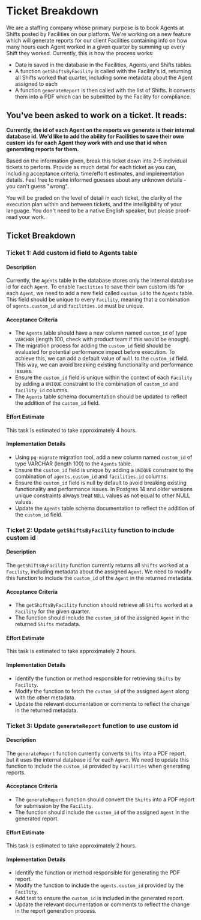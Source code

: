 # Ticket Breakdown
We are a staffing company whose primary purpose is to book Agents at Shifts posted by Facilities on our platform. We're working on a new feature which will generate reports for our client Facilities containing info on how many hours each Agent worked in a given quarter by summing up every Shift they worked. Currently, this is how the process works:

- Data is saved in the database in the Facilities, Agents, and Shifts tables
- A function `getShiftsByFacility` is called with the Facility's id, returning all Shifts worked that quarter, including some metadata about the Agent assigned to each
- A function `generateReport` is then called with the list of Shifts. It converts them into a PDF which can be submitted by the Facility for compliance.

## You've been asked to work on a ticket. It reads:

**Currently, the id of each Agent on the reports we generate is their internal database id. We'd like to add the ability for Facilities to save their own custom ids for each Agent they work with and use that id when generating reports for them.**


Based on the information given, break this ticket down into 2-5 individual tickets to perform. Provide as much detail for each ticket as you can, including acceptance criteria, time/effort estimates, and implementation details. Feel free to make informed guesses about any unknown details - you can't guess "wrong".


You will be graded on the level of detail in each ticket, the clarity of the execution plan within and between tickets, and the intelligibility of your language. You don't need to be a native English speaker, but please proof-read your work.

## Ticket Breakdown

### Ticket 1: Add custom id field to Agents table

#### Description

Currently, the `Agents` table in the database stores only the internal database id for each `Agent`. To enable `Facilities` to save their own custom ids for each `Agent`, we need to add a new field called `custom_id` to the `Agents` table. This field should be unique to every `Facility`, meaning that a combination of `agents.custom_id` and `facilities.id` must be unique.

#### Acceptance Criteria

- The `Agents` table should have a new column named `custom_id` of type `VARCHAR` (length 100, check with product team if this would be enough).
- The migration process for adding the `custom_id` field should be evaluated for potential performance impact before execution. To achieve this, we can add a default value of `null` to the `custom_id` field. This way, we can avoid breaking existing functionality and performance issues.
- Ensure the `custom_id` field is unique within the context of each `Facility` by adding a `UNIQUE` constraint to the combination of `custom_id` and `facility_id` columns.
- The `Agents` table schema documentation should be updated to reflect the addition of the `custom_id` field.

#### Effort Estimate

This task is estimated to take approximately 4 hours.

#### Implementation Details

- Using `pg-migrate` migration tool, add a new column named `custom_id` of type VARCHAR (length 100) to the `Agents` table.
- Ensure the `custom_id` field is unique by adding a `UNIQUE` constraint to the combination of `agents.custom_id` and `facilities.id` columns.
- Ensure the `custom_id` field is null by default to avoid breaking existing functionality and performance issues. In Postgres 14 and older versions unique constraints always treat `NULL` values as not equal to other NULL values.
- Update the `Agents` table schema documentation to reflect the addition of the `custom_id` field.

### Ticket 2: Update `getShiftsByFacility` function to include custom id

#### Description

The `getShiftsByFacility` function currently returns all `Shifts` worked at a `Facility`, including metadata about the assigned `Agent`. We need to modify this function to include the `custom_id` of the `Agent` in the returned metadata.

#### Acceptance Criteria

- The `getShiftsByFacility` function should retrieve all `Shifts` worked at a `Facility` for the given quarter.
- The function should include the `custom_id` of the assigned `Agent` in the returned `Shifts` metadata.

#### Effort Estimate

This task is estimated to take approximately 2 hours.

#### Implementation Details

- Identify the function or method responsible for retrieving `Shifts` by `Facility`.
- Modify the function to fetch the `custom_id` of the assigned `Agent` along with the other metadata.
- Update the relevant documentation or comments to reflect the change in the returned metadata.

### Ticket 3: Update `generateReport` function to use custom id

#### Description

The `generateReport` function currently converts `Shifts` into a PDF report, but it uses the internal database id for each `Agent`. We need to update this function to include the `custom_id` provided by `Facilities` when generating reports.

#### Acceptance Criteria

- The `generateReport` function should convert the `Shifts` into a PDF report for submission by the `Facility`.
- The function should include the `custom_id` of the assigned `Agent` in the generated report.

#### Effort Estimate

This task is estimated to take approximately 2 hours.

#### Implementation Details

- Identify the function or method responsible for generating the PDF report.
- Modify the function to include the `agents.custom_id` provided by the `Facility`.
- Add test to ensure the `custom_id` is included in the generated report.
- Update the relevant documentation or comments to reflect the change in the report generation process.

